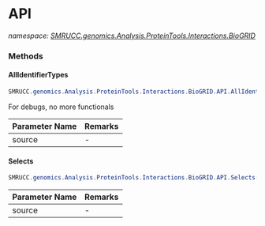 ﻿# API
_namespace: [SMRUCC.genomics.Analysis.ProteinTools.Interactions.BioGRID](./index.md)_





### Methods

#### AllIdentifierTypes
```csharp
SMRUCC.genomics.Analysis.ProteinTools.Interactions.BioGRID.API.AllIdentifierTypes(System.Collections.Generic.IEnumerable{SMRUCC.genomics.Analysis.ProteinTools.Interactions.BioGRID.IDENTIFIERS})
```
For debugs, no more functionals

|Parameter Name|Remarks|
|--------------|-------|
|source|-|


#### Selects
```csharp
SMRUCC.genomics.Analysis.ProteinTools.Interactions.BioGRID.API.Selects(System.Collections.Generic.IEnumerable{Microsoft.VisualBasic.Data.csv.DocumentStream.EntityObject},System.Collections.Generic.IEnumerable{SMRUCC.genomics.Analysis.ProteinTools.Interactions.BioGRID.ALLmitab})
```


|Parameter Name|Remarks|
|--------------|-------|
|source|-|



